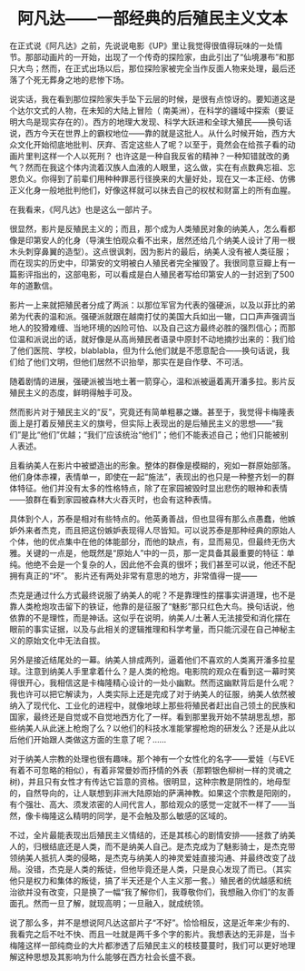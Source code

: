 <center><h1>阿凡达——一部经典的后殖民主义文本</h1></center>

<p>在正式说《阿凡达》之前，先说说电影《UP》里让我觉得很值得玩味的一处情节。那部动画片的一开始，出现了一个传奇的探险家，由此引出了“仙境瀑布”和那只大鸟；然而，在正式出场以后，那位探险家被完全当作反面人物来处理，最后还落了个死无葬身之地的悲惨下场。</p>
<p>说实话，我在看到那位探险家失手坠下云层的时候，是很有点惊讶的。要知道这是个达尔文式的人物，在未知的大陆上冒险（ 南美洲），在科学的疆域中探索（要证明大鸟是现实存在的）。西方的地理大发现、科学大跃进和全球大殖民——换句话说，西方今天在世界上的霸权地位——靠的就是这批人。从什么时候开始，西方大众文化开始彻底地批判、厌弃、否定这些人了呢？以至于，竟然会在给孩子看的动画片里判这样一个人以死刑？
也许这是一种自我反省的精神？一种知错就改的勇气？然而在我这个体内流着汉族人血液的人眼里，这么做，实在有点数典忘祖、忘恩负义。你得到了前辈们用种种罪恶行径换来的大量好处，现在又一本正经、仿佛正义化身一般地批判他们，好像这样就可以抹去自己的权杖和财富上的所有血腥。</p>
<p>在我看来，《阿凡达》也是这么一部片子。</p>
<p>很显然，影片是反殖民主义的；而且，那个成为人类殖民对象的纳美人，怎么看都像是印第安人的化身（导演生怕观众看不出来，居然还给几个纳美人设计了用一根木头刺穿鼻翼的造型）。这点很讽刺，因为影片的最后，纳美人没有被人类征服；而在现实的历史中，印第安的文明被白人殖民者完全摧毁了。我很同意豆瓣上有一篇影评指出的，这部电影，可以看成是白人殖民者写给印第安人的一封迟到了500年的道歉信。</p>
<p>影片一上来就把殖民者分成了两派：以那位军官为代表的强硬派，以及以菲比的弟弟为代表的温和派。强硬派就跟在越南打仗的美国大兵如出一辙，口口声声强调当地人的狡猾难缠、当地环境的凶险可怕、以及自己这方最终必胜的强烈信心；而那位温和派说出的话，就好像是从高尚殖民者语录中原封不动地摘抄出来的：我们给了他们医院、学校，blablabla，但为什么他们就是不愿意配合——换句话说，我们给了他们文明，但他们居然不识抬举，那实在是自作孽、不可活。</p>
<p>随着剧情的进展，强硬派被当地土著一箭穿心，温和派被逼着离开潘多拉。影片反殖民主义的态度，鲜明得触手可及。</p>
<p>然而影片对于殖民主义的“反”，究竟还有简单粗暴之嫌。甚至于，我觉得卡梅隆表面上是打着反殖民主义的旗号，但实际上表现出的是后殖民主义的思想——“我们”是比“他们”优越；“我们”应该统治“他们”；他们不能表述自己；他们只能被别人表述。</p>
<p>且看纳美人在影片中被塑造出的形象。整体的群像是模糊的，宛如一群原始部落。他们身体赤裸，表情单一，即使在一起“施法”，表现出的也只是一种整齐划一的群体特征。他们并没有太多的性格特点，除了在家园被毁时显出悲伤的眼神和表情——狼群在看到家园被森林大火吞灭时，也会有这种表情。</p>
<p>具体到个人，苏泰是相对有些特点的。他英勇善战，但也显得有那么点愚蠢，他嫉妒外来者杰克，而且把这份嫉妒表现得人尽皆知。可以说苏泰是那种经典的原始人个体，他的优点集中在他的体能部分，而他的缺点，有，显而易见，但最终无伤大雅。关键的一点是，他既然是“原始人”中的一员，那一定具备其最重要的特征：单纯。他绝不会是一个复杂的人，因此他不会真的很坏；我们甚至可以说，他还不配拥有真正的“坏”。
影片还有两处非常有意思的地方，非常值得一提——</p>
<p>杰克是通过什么方式最终说服了纳美人的呢？不是靠理性的摆事实讲道理，也不是靠人类枪炮攻击留下的铁证，他靠的是征服了“魅影”那只红色大鸟。换句话说，他依靠的不是理性，而是神话。这似乎在说明，纳美人/土著人无法接受和消化摆在眼前的事实证据，以及与此相关的逻辑推理和科学考量，而只能沉浸在自己神秘主义的原始文化中无法自拔。</p>
另外是接近结尾处的一幕。纳美人排成两列，逼着他们不喜欢的人类离开潘多拉星球。注意到纳美人手里拿着什么？是人类的枪炮。电影院的观众在看到这一幕时笑得很开心，我相信这是卡梅隆精心设计的一处小幽默。然而这幽默背后是什么呢？我也许可以把它解读为，人类实际上还是完成了对于纳美人的征服，纳美人依然被纳入了现代化、工业化的进程中，就像地球上那些将殖民者赶出自己领土的民族和国家，最终还是自觉或不自觉地西方化了一样。看到那里我开始不禁胡思乱想，那些纳美人从此迷上枪炮了么？以他们的科技水准能掌握枪炮的研发么？还是从此以后他们开始跟人类做这方面的生意了呢？……</p>
<p>对于纳美人宗教的处理也很有趣味。那个神有一个女性化的名字——爱娃（与EVE有着不可忽略的相似），有着非常曼妙而抒情的外表（那颗银色柳树一样的灵魂之树)，并且只有女性才有传达它旨意的资格。很明显，这种宗教是阴性的，地母型的，自然导向的，让人联想到非洲大陆原始的萨满神教。如果这个宗教是阳刚的，有个强壮、高大、须发浓密的人间代言人，那给观众的感觉一定就不一样了——当然，像卡梅隆这么精明的同学，是不会触及那么敏感的区域的。</p>
<p>不过，全片最能表现出后殖民主义情结的，还是其核心的剧情安排——拯救了纳美人的，归根结底还是人类，而不是纳美人自己。是杰克成为了魅影骑士，是杰克带领纳美人抵抗人类的侵略，是杰克与纳美人的神灵爱娃直接沟通、并最终改变了战局。没错，杰克是人类的叛徒，但他毕竟还是人类，只是良心发现了而已。（其实他只是权力和集体的叛徒，搞了半天还是个人主义那一套。）殖民者的优越感和统治欲并没有改变，只是换了一幅“我了解你们，我尊敬你们，我想融入你们”的友善面孔。然而一旦了解，就现高明；一旦融入，就成统领。</p>
<p>说了那么多，并不是想说阿凡达这部片子“不好”。恰恰相反，这是近年来少有的、我看完之后不吐不快、而且一吐就是两千多个字的影片。我想表达的无非是，当卡梅隆这样一部纯商业的大片都渗透了后殖民主义的枝枝蔓蔓时，我们可以更好地理解这种思想及其影响为什么能够在西方社会长盛不衰。</p>
